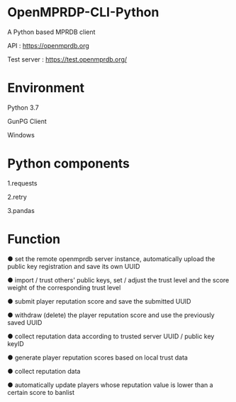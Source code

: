 # OpenMPRDP-CLI-Python

A Python based MPRDB client

API : https://openmprdb.org

Test server : https://test.openmprdb.org/


# Environment

Python 3.7

GunPG Client

Windows

# Python components

1.requests

2.retry

3.pandas


# Function

● set the remote openmprdb server instance, automatically upload the public key registration and save its own UUID

● import / trust others' public keys, set / adjust the trust level and the score weight of the corresponding trust level

● submit player reputation score and save the submitted UUID

● withdraw (delete) the player reputation score and use the previously saved UUID

● collect reputation data according to trusted server UUID / public key keyID

● generate player reputation scores based on local trust data

● collect reputation data

● automatically update players whose reputation value is lower than a certain score to banlist

